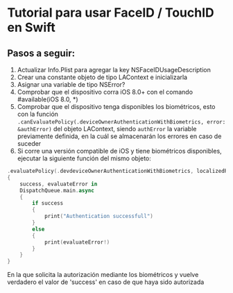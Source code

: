 Tutorial para usar FaceID / TouchID en Swift
============================================

## Pasos a seguir:
1. Actualizar Info.Plist para agregar la key NSFaceIDUsageDescription  
2. Crear una constante objeto de tipo LAContext e inicializarla  
3. Asignar una variable de tipo NSError?  
4. Comprobar que el dispositivo corra iOS 8.0+ con el comando #available(iOS 8.0, \*)  
5. Comprobar que el dispositivo tenga disponibles los biométricos, esto con la función `.canEvaluatePolicy(.deviceOwnerAuthenticationWithBiometrics, error: &authError)` del objeto LAContext, siendo `authError` la variable previamente definida, en la cuál se almacenarán los errores en caso de suceder  
6. Si corre una versión compatible de iOS y tiene biométricos disponibles, ejecutar la siguiente función del mismo objeto:  
```swift
.evaluatePolicy(.devdeviceOwnerAuthenticationWithBiometrics, localizedReason: "**String to show to user**")
{
    success, evaluateError in
    DispatchQueue.main.async
    {
        if success
        {
            print("Authentication successfull")
        }
        else
        {
            print(evaluateError!)
        }
    }
}
```
En la que solicita la autorización mediante los biométricos y vuelve verdadero el valor de 'success' en caso de que haya sido autorizada
